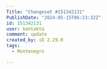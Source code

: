```yaml
---
Title: "Changeset #151342131"
PublishDate: "2024-05-15T06:23:32Z"
id: 151342131
user: kentakta
comment: update
created_by: iD 2.29.0
tags:
  - Montenegro

---
```

